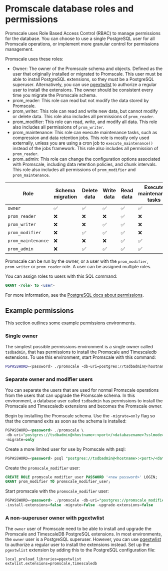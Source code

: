 # Promscale database roles and permissions
Promscale uses Role Based Access Control (RBAC) to manage permissions for the
database. You can choose to use a single PostgreSQL user for all Promscale
operations, or implement more granular control for permissions management.

Promscale uses these roles:
*   Owner: The owner of the Promscale schema and objects. Defined as the user
    that originally installed or migrated to Promscale. This user must be able
    to install PostgreSQL extensions, so they must be a PostgreSQL superuser.
    Alternatively, you can use [pgextwlist][pgextwlist] to authorize a  regular
    user to install the extensions. The owner should be consistent every time
    you migrate the Promscale schema.
*   prom_reader: This role can read but not modify the data stored by Promscale.
*   prom_writer: This role can read and write new data, but cannot modify or
    delete data. This role also includes all permissions of `prom_reader`.
*   prom_modifier: This role can read, write, and modify all data. This role
    also includes all permissions of `prom_writer`.
*   prom_maintenance: This role can execute maintenance tasks, such as
    compression and data retention jobs. This role is mostly only used
    externally, unless you are using a cron job to `execute_maintenance()`
    instead of the jobs framework. This role also includes all permission of
    `prom_reader`.
*   prom_admin: This role can change the configuration options associated with
    Promscale, including data retention policies, and chunk intervals. This role
    also includes all permissions of `prom_modifier` and `prom_maintenance`.

|Role|Schema migration|Delete data|Write data|Read data|Execute maintenance tasks|Change configuration options|
|-|-|-|-|-|-|-|
|`owner`|✅|✅|✅|✅|✅|✅|
|`prom_reader`|❌|❌|❌|✅|❌|❌|
|`prom_writer`|❌|❌|✅|✅|❌|❌|
|`prom_modifier`|❌|✅|✅|✅|❌|❌|
|`prom_maintenance`|❌|❌|❌|✅|✅|❌|
|`prom_admin`|❌|✅|✅|✅|✅|✅|

Promscale can be run by the owner, or a user with the `prom_modifier`,
`prom_writer` or `prom_reader` role. A user can be assigned multiple roles.

You can assign roles to users with this SQL command:
```sql
GRANT <role> to <user>
```

For more information, see the
[PostgreSQL docs about permissions](https://www.postgresql.org/docs/current/user-manag.html).

## Example permissions
This section outlines some example permissions environments.

### Single owner
The simplest possible permissions environment is a single owner called `tsdbadmin`, that has permissions to install the Promscale and Timescaledb extensions. To use this environment, start Promscale with this command:
```bash
PGPASSWORD=<password> ./promscale -db-uri=postgres://tsdbadmin@<hostname>:<port>/<databasename>?sslmode=require
```

### Separate owner and modifier users
You can separate the users that are used for normal Promscale operations from
the users that can upgrade the Promscale schema. In this environment, a database
user called `tsdbadmin` has permissions to install the Promscale and Timescaledb extensions and becomes the Promscale owner.

Begin by installing the Promscale schema. Use the `-migrate=only` flag so that the command exits as soon as the schema is installed:
```sql
PGPASSWORD=<password> ./promscale \
-db-uri="postgres://tsdbadmin@<hostname>:<port>/<databasename>?sslmode=require" \
-migrate=only
```

Create a more limited user for use by Promscale with psql:
```sql
PGPASSWORD=<password> psql "postgres://tsdbadmin@<hostname>:<port>/<databasename>?sslmode=require"
```

Create the `promscale_modifier` user:
```sql
CREATE ROLE promscale_modifier_user PASSWORD '<new password>' LOGIN;
GRANT prom_modifier TO promscale_modifier_user;
```

Start promscale with the `promscale_modifier` user:
```sql
PGPASSWORD=<password> ./promscale -db-uri="postgres://promscale_modifier_user@<hostname>:<port>/<databasename>?sslmode=require"  \
-install-extensions=false -migrate=false -upgrade-extensions=false
```

### A non-superuser owner with pgextwlist
The `owner` user of Promscale need to be able to install and upgrade the
Promscale and TimescaleDB PostgreSQL extensions. In most environments, the
`owner` user is a PostgreSQL superuser. However, you can use
[pgextwlist][pgextwlist] to authorize a regular user to install the extensions
instead. Set up the `pgextwlist` extension by adding this to the PostgreSQL
configuration file:
```
local_preload_libraries=pgextwlist
extwlist.extensions=promscale,timescaledb
```


[pgextwlist]: https://github.com/dimitri/pgextwlist
